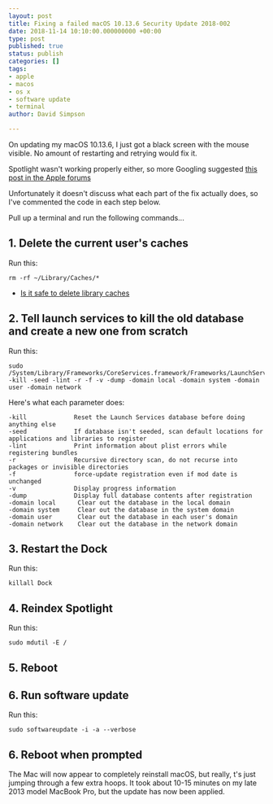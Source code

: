 ```yaml
---
layout: post
title: Fixing a failed macOS 10.13.6 Security Update 2018-002
date: 2018-11-14 10:10:00.000000000 +00:00
type: post
published: true
status: publish
categories: []
tags:
- apple
- macos
- os x
- software update
- terminal
author: David Simpson

---
```


On updating my macOS 10.13.6, I just got a black screen with the mouse visible. No amount of restarting and retrying would fix it.

Spotlight wasn't working properly either, so more Googling suggested [this post in the Apple forums](https://discussions.apple.com/thread/8609245?answerId=34119281022#34119281022) 

Unfortunately it doesn't discuss what each part of the fix actually does, so I've commented the code in each step below.

Pull up a terminal and run the following commands...

## 1. Delete the current user's caches

Run this:
```
rm -rf ~/Library/Caches/*
```

- [Is it safe to delete library caches](https://apple.stackexchange.com/questions/118941/is-it-safe-to-delete-library-caches)

## 2.  Tell launch services to kill the old database and create a new one from scratch

Run this:
```
sudo /System/Library/Frameworks/CoreServices.framework/Frameworks/LaunchServices.framework/Support/lsregister -kill -seed -lint -r -f -v -dump -domain local -domain system -domain user -domain network
```

Here's what each parameter does:
```
-kill             Reset the Launch Services database before doing anything else
-seed             If database isn't seeded, scan default locations for applications and libraries to register
-lint             Print information about plist errors while registering bundles
-r                Recursive directory scan, do not recurse into packages or invisible directories
-f                force-update registration even if mod date is unchanged
-v                Display progress information
-dump             Display full database contents after registration
-domain local      Clear out the database in the local domain
-domain system     Clear out the database in the system domain    
-domain user       Clear out the database in each user's domain    
-domain network    Clear out the database in the network domain 
```

## 3. Restart the Dock

Run this:
```
killall Dock
```

## 4. Reindex Spotlight

Run this:
```
sudo mdutil -E /
```

## 5. Reboot

## 6. Run software update

Run this:
```
sudo softwareupdate -i -a --verbose
```

## 6.  Reboot when prompted

The Mac will now appear to completely reinstall macOS, but really, t's just jumping through a few extra hoops. It took about 10-15 minutes on my late 2013 model MacBook Pro, but the update has now been applied.


